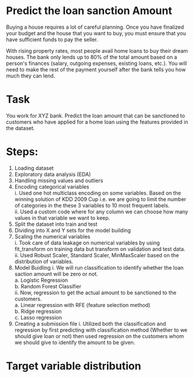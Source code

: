 # Predict the loan sanction Amount

Buying a house requires a lot of careful planning. Once you have finalized your budget and the house that you want to buy, you must ensure that you have sufficient funds to pay the seller.

With rising property rates, most people avail home loans to buy their dream houses. The bank only lends up to 80% of the total amount based on a person's finances (salary, outgoing expenses, existing loans, etc.). You will need to make the rest of the payment yourself after the bank tells you how much they can lend.

# Task

You work for XYZ bank. Predict the loan amount that can be sanctioned to customers who have applied for a home loan using the features provided in the dataset.


# Steps:

  1. Loading dataset
  2. Exploratory data analysis (EDA)
  3. Handling missing values and outliers
  4. Encoding categorical variables <br/>
      i. Used one hot multiclass encoding on some variables. Based on the winning solution of KDD 2009 Cup i.e. we are going to limit the number of categories in             the these 3 variables to 10 most frequent labels. <br/>
      ii. Used a custom code where for any column we can choose how many values in that variable we want to keep.
  5. Split the dataset into train and test
  6. Dividing into X and Y sets for the model building
  7. Scaling the numerical variables  <br/>
      i. Took care of data leakage on numerical variables by using fit_transform on training data but transform on validation and test data. <br/>
      ii. Used Robust Scaler, Standard Scaler, MinMaxScaler based on the distribution of variables. <br/>
  8. Model Buidling
      i. We will run classification to identify whether the loan saction amount will be zero or not. <br/>
          a. Logistic Regression <br/>
          b. Random Forest Classifier <br/>
      ii. Now, regression to get the actual amount to be sanctioned to the customers. <br/>
          a. Linear regression with RFE (feature selection method) <br/>
          b. Ridge regression <br/>
          c. Lasso regression
  9. Creating a submission file
       i. Utilized both the classification and regression by first predicting with classification method (Whether to we should give loan or not) then used regression on the customers whom we should give to identify the amount to be given.
       
     
 # Target variable distribution
 
 
